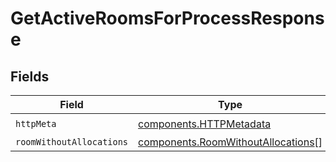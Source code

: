 # GetActiveRoomsForProcessResponse


## Fields

| Field                                                                                    | Type                                                                                     | Required                                                                                 | Description                                                                              |
| ---------------------------------------------------------------------------------------- | ---------------------------------------------------------------------------------------- | ---------------------------------------------------------------------------------------- | ---------------------------------------------------------------------------------------- |
| `httpMeta`                                                                               | [components.HTTPMetadata](../../models/components/httpmetadata.md)                       | :heavy_check_mark:                                                                       | N/A                                                                                      |
| `roomWithoutAllocations`                                                                 | [components.RoomWithoutAllocations](../../models/components/roomwithoutallocations.md)[] | :heavy_minus_sign:                                                                       | Ok                                                                                       |